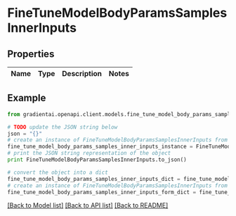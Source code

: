 # FineTuneModelBodyParamsSamplesInnerInputs


## Properties
Name | Type | Description | Notes
------------ | ------------- | ------------- | -------------

## Example

```python
from gradientai.openapi.client.models.fine_tune_model_body_params_samples_inner_inputs import FineTuneModelBodyParamsSamplesInnerInputs

# TODO update the JSON string below
json = "{}"
# create an instance of FineTuneModelBodyParamsSamplesInnerInputs from a JSON string
fine_tune_model_body_params_samples_inner_inputs_instance = FineTuneModelBodyParamsSamplesInnerInputs.from_json(json)
# print the JSON string representation of the object
print FineTuneModelBodyParamsSamplesInnerInputs.to_json()

# convert the object into a dict
fine_tune_model_body_params_samples_inner_inputs_dict = fine_tune_model_body_params_samples_inner_inputs_instance.to_dict()
# create an instance of FineTuneModelBodyParamsSamplesInnerInputs from a dict
fine_tune_model_body_params_samples_inner_inputs_form_dict = fine_tune_model_body_params_samples_inner_inputs.from_dict(fine_tune_model_body_params_samples_inner_inputs_dict)
```
[[Back to Model list]](../README.md#documentation-for-models) [[Back to API list]](../README.md#documentation-for-api-endpoints) [[Back to README]](../README.md)


